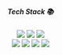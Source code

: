 
<!--
**tjdals3862/tjdals3862** is a ✨ _special_ ✨ repository because its `README.md` (this file) appears on your GitHub profile.

Here are some ideas to get you started:

- 🔭 I’m currently working on ...
- 🌱 I’m currently learning ...
- 👯 I’m looking to collaborate on ...
- 🤔 I’m looking for help with ...
- 💬 Ask me about ...
- 📫 How to reach me: ...
- 😄 Pronouns: ...
- ⚡ Fun fact: ...
-->


<div align="center">
<!-- 	<img src="https://img.shields.io/badge/Java-007396?style=flat&logo=Java&logoColor=white" /> -->
<!-- 	<img src="https://img.shields.io/badge/HTML5-E34F26?style=flat&logo=HTML5&logoColor=white" /> -->
<!-- 	<img src="https://img.shields.io/badge/CSS3-1572B6?style=flat&logo=CSS3&logoColor=white" /> -->
  <h5> Tech Stack 📚<br></h5>
<!--     <img src="https://img.shields.io/badge/html5-E34F26?style=for-the-badge&logo=html5&logoColor=white" /> 
<!--     <img src="https://img.shields.io/badge/CSS3-1572B6?style=for-the-badge&logo=html5&logoColor=white" />  -->
<!--     <img src="https://img.shields.io/badge/Oracle-F80000?style=for-the-badge&logo=html5&logoColor=white" />  -->
<!--     <img src="https://img.shields.io/badge/mysql-4479A1?style=for-the-badge&logo=mysql&logoColor=white" />    -->
<!--     <img src="https://img.shields.io/badge/java-007396?style=for-the-badge&logo=java&logoColor=white"> <br>  -->
<!--     <img src="https://img.shields.io/badge/Spring-6DB33F?style=for-the-badge&logo=html5&logoColor=white"> --> 
    <img src="https://img.shields.io/badge/html5-E34F26?style=for-the-badge&logo=html5&logoColor=white"> 
<!--    <img src="https://img.shields.io/badge/CSS3-1572B6?style=for-the-badge&logo=html5&logoColor=white"> -->
    <img src="https://img.shields.io/badge/Oracle-F80000?style=for-the-badge&logo=html5&logoColor=white"> 
<!--     <img src="https://img.shields.io/badge/mysql-4479A1?style=for-the-badge&logo=mysql&logoColor=white">    -->
    <img src="https://img.shields.io/badge/java-007396?style=for-the-badge&logo=java&logoColor=white"> <br> 
<!--     <img src="https://img.shields.io/badge/Spring-6DB33F?style=for-the-badge&logo=html5&logoColor=white"> -->
    <img src="https://img.shields.io/badge/JavaScript-F7DF1E?style=for-the-badge&logo=html5&logoColor=white"> 
    <!-- <img src="https://img.shields.io/badge/jQuery-0769AD?style=for-the-badge&logo=html5&logoColor=white"> -->
<!--   <img src="https://img.shields.io/badge/react-61DAFB?style=for-the-badge&logo=react&logoColor=black"> <br> -->
<!--    <img src="https://img.shields.io/badge/Bootstrap-7952B3?style=for-the-badge&logo=html5&logoColor=white"> -->
    <img src="https://img.shields.io/badge/git-F05032?style=for-the-badge&logo=git&logoColor=white"> 
    <img src="https://img.shields.io/badge/github-181717?style=for-the-badge&logo=github&logoColor=white"> 
    <img src="https://img.shields.io/badge/linux-FCC624?style=for-the-badge&logo=linux&logoColor=black">
  </div>
